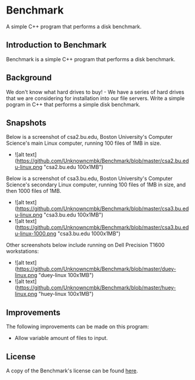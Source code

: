 # Benchmark
A simple C++ program that performs a disk benchmark.

## Introduction to Benchmark
Benchmark is a simple C++ program that performs a disk benchmark.

## Background
We don't know what hard drives to buy! - We have a series of hard drives that we are considering
for installation into our file servers. Write a simple pogram in C++ that performs a simple
disk benchmark.

## Snapshots
Below is a screenshot of csa2.bu.edu, Boston University's Computer Science's main Linux computer, running 100 files of 1MB in size.
- ![alt text] (https://github.com/Unknowncmbk/Benchmark/blob/master/csa2.bu.edu-linux.png "csa2.bu.edu 100x1MB")

Below is a screenshot of csa3.bu.edu, Boston University's Computer Science's secondary Linux computer, running 100 files of 1MB in size, and then 1000 files of 1MB.
- ![alt text] (https://github.com/Unknowncmbk/Benchmark/blob/master/csa3.bu.edu-linux.png "csa3.bu.edu 100x1MB")
- ![alt text] (https://github.com/Unknowncmbk/Benchmark/blob/master/csa3.bu.edu-linux-1000.png "csa3.bu.edu 1000x1MB")

Other screenshots below include running on Dell Precision T1600 workstations:
- ![alt text] (https://github.com/Unknowncmbk/Benchmark/blob/master/duey-linux.png "duey-linux 100x1MB")
- ![alt text] (https://github.com/Unknowncmbk/Benchmark/blob/master/huey-linux.png "huey-linux 100x1MB")

## Improvements
The following improvements can be made on this program:
- Allow variable amount of files to input.

## License
A copy of the Benchmark's license can be found [here](https://github.com/Unknowncmbk/Benchmark/blob/master/LICENSE).
